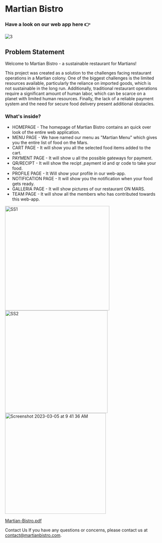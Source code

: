 
# Martian Bistro
### Have a look on our web app here 👉  
![3](https://user-images.githubusercontent.com/111868309/222940829-d9c23993-9e41-4603-b4c8-eb324b663226.png)

## Problem Statement
Welcome to Martian Bistro - a sustainable restaurant for Martians!

This project was created as a solution to the challenges facing restaurant operations in a Martian colony. One of the biggest challenges is the limited resources available, particularly the reliance on imported goods, which is not sustainable in the long run. Additionally, traditional restaurant operations require a significant amount of human labor, which can be scarce on a planet with limited human resources. Finally, the lack of a reliable payment system and the need for secure food delivery present additional obstacles.
### What's inside?
- HOMEPAGE  - The homepage of Martian Bistro contains an quick over look of the entire web application.
- MENU PAGE - We have named our menu as "Martian Menu" which gives you the entire list of food on the Mars.
- CART PAGE - It will show you all the selected food items added to the cart.
- PAYMENT PAGE - It will show u all the possible gateways for payment.
- QR/RECIPT - It will show the recipt ,payment id and qr code to take your food.
- PROFILE PAGE - It Will show your profile in our web-app.
- NOTIFICATION PAGE - It will show you the notification when your food gets ready.
- GALLERIA PAGE - It will show pictures of our restaurant ON MARS.
- TEAM PAGE - It will show all the members who has contributed towards this web-app.
<img width="345" alt="SS1" src="https://user-images.githubusercontent.com/111868309/222941030-bdba7a77-abdd-4a0d-8e3c-b6078d36a380.png">
<img width="339" alt="SS2" src="https://user-images.githubusercontent.com/111868309/222941034-5b901e34-f297-454c-b86e-b60b24a15009.png">
<img width="333" alt="Screenshot 2023-03-05 at 9 41 36 AM" src="https://user-images.githubusercontent.com/111868309/222941280-49cae25b-fc62-40b6-893b-a077d181cb3b.png">


[Martian-Bistro.pdf](https://github.com/zeddkhan03/Martian-Bistro/files/10890748/Martian-Bistro.pdf)



Contact Us If you have any questions or concerns, please contact us at contact@martianbistro.com.

